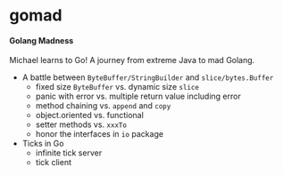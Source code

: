 # gomad
#### Golang Madness
Michael learns to Go! A journey from extreme Java to mad Golang.
* A battle between `ByteBuffer/StringBuilder` and `slice/bytes.Buffer`
	* fixed size `ByteBuffer` vs. dynamic size `slice`
	* panic with error vs. multiple return value including error
	* method chaining vs. `append` and `copy`
	* object.oriented vs. functional
	* setter methods vs. `xxxTo`
	* honor the interfaces in `io` package
* Ticks in Go
	* infinite tick server
	* tick client
